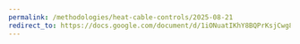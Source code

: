 ```yaml
---
permalink: /methodologies/heat-cable-controls/2025-08-21
redirect_to: https://docs.google.com/document/d/1iONuatIKhY8BQPrKsjCwg8aRfY_qBU6_-GX9_7cbS40/view
---
```

